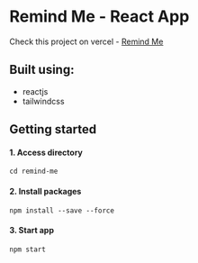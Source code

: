 # Remind Me - React App
Check this project on vercel - [Remind Me](remind-16o9610mf-xshiro2.vercel.app)
## Built using:
- reactjs
- tailwindcss

## Getting started
#### 1. Access directory
```
cd remind-me
```
#### 2. Install packages
```
npm install --save --force
```
#### 3. Start app
```
npm start
```